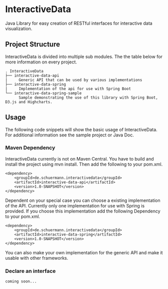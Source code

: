 # InteractiveData
Java Library for easy creation of RESTful interfaces for interactive data visualization.

## Project Structure
InteractiveData is divided into multiple sub modules. The the table below for more information on every project.
```
. InteractiveData
├── interactive-data-api
|     Generic API that can be used by various implementations
├── interactive-data-spring
|     Implementation of the api for use with Spring Boot
└── interactive-data-spring-sample
      Sample demonstrating the use of this library with Spring Boot, D3.js and Highcharts.
```

## Usage
The following code snippets will show the basic usage of InteractiveData. For additional information see the sample 
project or Java Doc.

### Maven Dependency
InteractiveData currently is not on Maven Central. You have to build and install the project using mvn install.
Then add the following to your pom.xml.
```
<dependency>
    <groupId>de.schuermann.interactivedata</groupId>
    <artifactId>interactive-data-api</artifactId>
    <version>1.0-SNAPSHOT</version>
</dependency>
```
Dependent on your special case you can choose a existing implementation of the API.
Currently only one implementation for use with Spring is provided. If you choose this implementation add the following
Dependency to your pom.xml.
```
<dependency>
    <groupId>de.schuermann.interactivedata</groupId>
    <artifactId>interactive-data-spring</artifactId>
    <version>1.0-SNAPSHOT</version>
</dependency>
```
You can also make your own implementation for the generic API and make it usable with other frameworks.

### Declare an interface
```
coming soon...
```